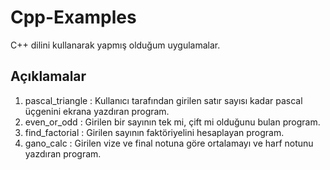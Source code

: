 # Cpp-Examples
C++ dilini kullanarak yapmış olduğum uygulamalar.

## Açıklamalar
1) pascal_triangle : Kullanıcı tarafından girilen satır sayısı kadar pascal üçgenini ekrana yazdıran program.
2) even_or_odd : Girilen bir sayının tek mi, çift mi olduğunu bulan program.
3) find_factorial : Girilen sayının faktöriyelini hesaplayan program.
4) gano_calc : Girilen vize ve final notuna göre ortalamayı ve harf notunu yazdıran program.

